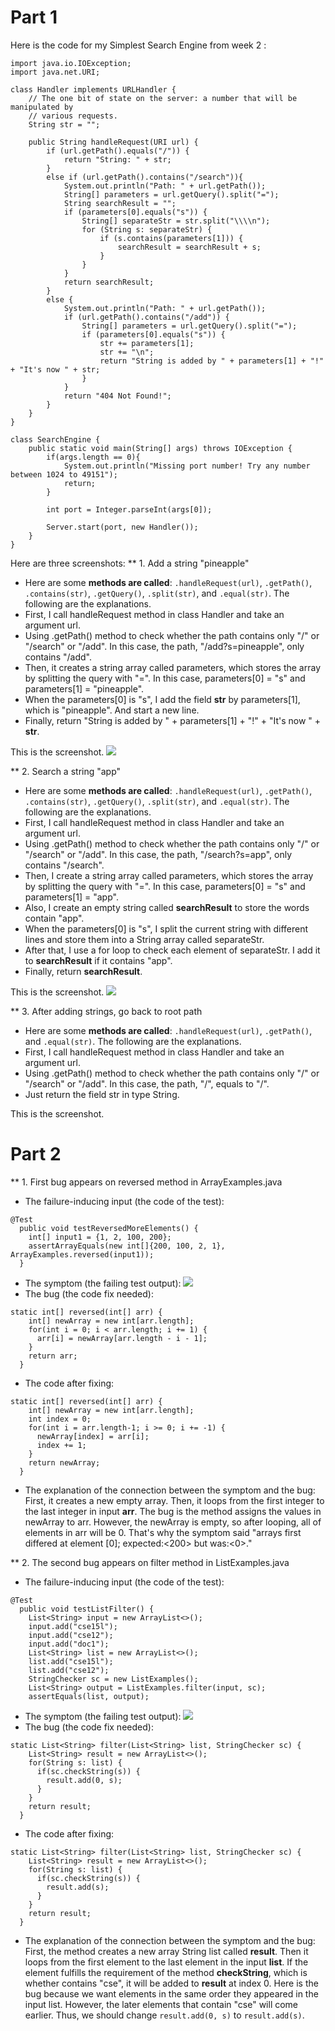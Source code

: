 # Part 1
Here is the code for my Simplest Search Engine from week 2 :

```
import java.io.IOException;
import java.net.URI;

class Handler implements URLHandler {
    // The one bit of state on the server: a number that will be manipulated by
    // various requests.
    String str = "";

    public String handleRequest(URI url) {
        if (url.getPath().equals("/")) {
            return "String: " + str;
        } 
        else if (url.getPath().contains("/search")){
            System.out.println("Path: " + url.getPath());
            String[] parameters = url.getQuery().split("=");
            String searchResult = "";
            if (parameters[0].equals("s")) {
                String[] separateStr = str.split("\\\\n");
                for (String s: separateStr) {
                    if (s.contains(parameters[1])) {
                        searchResult = searchResult + s;
                    }
                }
            }
            return searchResult;
        }
        else {
            System.out.println("Path: " + url.getPath());
            if (url.getPath().contains("/add")) {
                String[] parameters = url.getQuery().split("=");
                if (parameters[0].equals("s")) {
                    str += parameters[1];
                    str += "\n";
                    return "String is added by " + parameters[1] + "!" + "It's now " + str;
                }
            }
            return "404 Not Found!";
        }
    }
}

class SearchEngine {
    public static void main(String[] args) throws IOException {
        if(args.length == 0){
            System.out.println("Missing port number! Try any number between 1024 to 49151");
            return;
        }

        int port = Integer.parseInt(args[0]);

        Server.start(port, new Handler());
    }
}
```
Here are three screenshots:
** 1. Add a string "pineapple"
- Here are some **methods are called**: `.handleRequest(url)`, `.getPath()`, `.contains(str)`, `.getQuery()`, `.split(str)`, and `.equal(str)`. The following are the explanations.
- First, I call handleRequest method in class Handler and take an argument url.
- Using .getPath() method to check whether the path contains only "/" or "/search" or "/add". In this case, the path, "/add?s=pineapple", only contains "/add".
- Then, it creates a string array called parameters, which stores the array by splitting the query with "=". In this case, parameters[0] = "s" and parameters[1] = "pineapple".
- When the parameters[0] is "s", I add the field **str** by parameters[1], which is "pineapple". And start a new line.
- Finally, return "String is added by " + parameters[1] + "!" + "It's now " + **str**.

This is the screenshot.
![](AddPineapple.png)

** 2. Search a string "app"
- Here are some **methods are called**: `.handleRequest(url)`, `.getPath()`, `.contains(str)`, `.getQuery()`, `.split(str)`, and `.equal(str)`. The following are the explanations.
- First, I call handleRequest method in class Handler and take an argument url.
- Using .getPath() method to check whether the path contains only "/" or "/search" or "/add". In this case, the path, "/search?s=app", only contains "/search".
- Then, I create a string array called parameters, which stores the array by splitting the query with "=". In this case, parameters[0] = "s" and parameters[1] = "app".
- Also, I create an empty string called **searchResult** to store the words contain "app".
- When the parameters[0] is "s", I split the current string with different lines and store them into a String array called separateStr.
- After that, I use a for loop to check each element of separateStr. I add it to **searchResult** if it contains "app".
- Finally, return **searchResult**.

This is the screenshot.
![](SearchApp.png)

** 3. After adding strings, go back to root path
- Here are some **methods are called**: `.handleRequest(url)`, `.getPath()`, and `.equal(str)`. The following are the explanations.
- First, I call handleRequest method in class Handler and take an argument url.
- Using .getPath() method to check whether the path contains only "/" or "/search" or "/add". In this case, the path, "/", equals to "/".
- Just return the field str in type String.

This is the screenshot.
![]()
# Part 2
** 1. First bug appears on reversed method in ArrayExamples.java
- The failure-inducing input (the code of the test):

```
@Test
  public void testReversedMoreElements() {
    int[] input1 = {1, 2, 100, 200};
    assertArrayEquals(new int[]{200, 100, 2, 1}, ArrayExamples.reversed(input1));
  }
```
- The symptom (the failing test output):
![](reverseFaliureOutput.png)
- The bug (the code fix needed):

```
static int[] reversed(int[] arr) {
    int[] newArray = new int[arr.length];
    for(int i = 0; i < arr.length; i += 1) {
      arr[i] = newArray[arr.length - i - 1];
    }
    return arr;
  }
```
- The code after fixing:

```
static int[] reversed(int[] arr) {
    int[] newArray = new int[arr.length];
    int index = 0;
    for(int i = arr.length-1; i >= 0; i += -1) {
      newArray[index] = arr[i];
      index += 1;
    }
    return newArray;
  }
```
- The explanation of the connection between the symptom and the bug:
First, it creates a  new empty array. Then, it loops from the first integer to the last integer in input **arr**. The bug is the method assigns the values in newArray to arr.
However, the newArray is empty, so after looping, all of elements in arr will be 0. That's why the symptom said "arrays first differed at element [0]; expected:<200> but was:<0>."

** 2. The second bug appears on filter method in ListExamples.java
- The failure-inducing input (the code of the test):

```
@Test
  public void testListFilter() {
    List<String> input = new ArrayList<>();
    input.add("cse15l");
    input.add("cse12");
    input.add("doc1");
    List<String> list = new ArrayList<>();
    list.add("cse15l");
    list.add("cse12");
    StringChecker sc = new ListExamples();
    List<String> output = ListExamples.filter(input, sc);
    assertEquals(list, output);
```
- The symptom (the failing test output):
![](filterFailureOutput.png)
- The bug (the code fix needed):

```
static List<String> filter(List<String> list, StringChecker sc) {
    List<String> result = new ArrayList<>();
    for(String s: list) {
      if(sc.checkString(s)) {
        result.add(0, s);
      }
    }
    return result;
  }
```
- The code after fixing:
```
static List<String> filter(List<String> list, StringChecker sc) {
    List<String> result = new ArrayList<>();
    for(String s: list) {
      if(sc.checkString(s)) {
        result.add(s);
      }
    }
    return result;
  }
```
- The explanation of the connection between the symptom and the bug:
First, the method creates a new array String list called **result**. Then it loops from the first element to the last element in the input **list**. If the element fulfills the requirement of the method **checkString**, which is whether contains "cse", it will be added to **result** at index 0. Here is the bug because we want elements in the same order they appeared in the input list. However, the later elements that contain "cse" will come earlier. Thus, we should change `result.add(0, s)` to `result.add(s)`.

